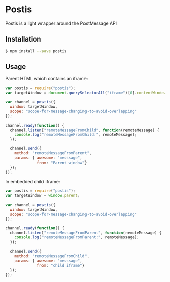 # Postis

Postis is a light wrapper around the PostMessage API

## Installation

```bash
$ npm install --save postis
```

## Usage

Parent HTML which contains an iframe:

```javascript
var postis = require("postis");
var targetWindow = document.querySelectorAll("iframe")[0].contentWindow;

var channel = postis({
  window: targetWindow,
  scope: "scope-for-message-changing-to-avoid-overlapping"
});

channel.ready(function() {
  channel.listen("remoteMessageFromChild", function(remoteMessage) {
    console.log("remoteMessageFromChild:", remoteMessage);
  });

  channel.send({
    method: "remoteMessageFromParent",
    params: { awesome: "messsage",
              from: "Parent window"}
  });
});
```

In embedded child iframe:

```javascript
var postis = require("postis");
var targetWindow = window.parent;

var channel = postis({
  window: targetWindow,
  scope: "scope-for-message-changing-to-avoid-overlapping"
});

channel.ready(function() {
  channel.listen("remoteMessageFromParent", function(remoteMessage) {
    console.log("remoteMessageFromParent:", remoteMessage);
  });

  channel.send({
    method: "remoteMessageFromChild",
    params: { awesome: "messsage",
              from: "child iframe"}
  });
});
```
